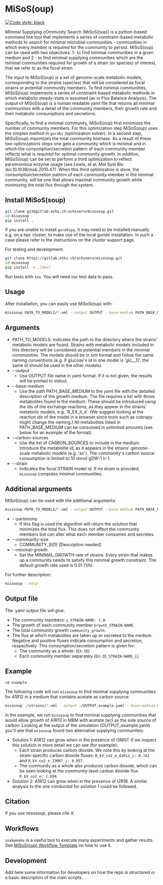# MiSoS(oup)

[![Code style: black](https://img.shields.io/badge/code%20style-black-000000.svg)](https://github.com/psf/black)

MInimal Supplying cOmmunity Search (MiSoS(oup)) is a python-based command line tool that implements a series of constraint-based metabolic methods to search for minimal microbial communities - communities in which every member is required for the community to persist. MiSoS(oup) can be used with two objectives: 1- to find minimal communities in a given medium and 2 - to find minimal supplying communities which are the minimal communities required for growth of a strain (or species) of interest, that we refer to as the focal strain.

The input to MiSoS(oup) is a set of genome-scale metabolic models, corresponding to the strains (species) that will be considered as focal strains or potential community members. To find minimal communities, MiSoS(oup) implements a series of constraint-based metabolic methods in which metabolic steady-state is assumed (as in Flux Balance Analysis). The output of MiSoS(oup) is a human readable yaml file that returns all minimal communities with a detail of the community members, their growth rate and their metabolic consumptions and secretions. 

Specifically, to find a minimal community, MiSoS(oup) first minimizes the number of community members. For this optimization step MiSoS(oup) uses the simplex method in `gurobi` (optimization solver). In a second step, MiSoS(oup) maximizes the total community biomass. As a result of these two optimizations steps one gets a community which is minimal and in which the consumption/secretion pattern of each community member reflects what is required for optimal community growth. In addition, MiSoS(oup) can be set to perform a third optimization to reflect parsimonious enzyme usage (see Lewis, et al. Mol Syst Bio doi:10.1038/msb.2010.47). When this third optimization is done, the consumption/secretion pattern of each community member in the minimal community, will be one that allows maximal community growth while minimizing the total flux through the system.

## Install MiSoS(soup)

```bash
git clone git@gitlab.ethz.ch:ochsnern/misosoup.git
cd misosoup
pip install .
```

If you are unable to install `gurobipy`, it may need to be installed manually
e.g. on a hpc cluster, to make use of the local gurobi installation. In such 
a case please refer to the instructions on the cluster support page. 

For testing and development:

```bash
git clone https://gitlab.ethz.ch/ochsnern/misosoup.git
cd misosoup
pip install -e .[dev]
```

Run tests with `tox`. You will need our test data to pass.

## Usage
After installation, you can easily use MiSoS(oup) with:

```bash
misosoup PATH_TO_MODELS/*.xml --output OUTPUT --base-medium PATH_BASE_MEDIUM --carbon-sources CARBON_SOURCES --strain STRAIN
```

## Arguments

* PATH_TO_MODELS: indicates the path to the directory where the strains' metabolic models are found. Strains with metabolic models included in this directory will be considered as potential members in the minimal communities. The models should be in xml format and follow the same naming conventions (e.g. if glucose's id in one model is 'glc__D', the same id should be used in the other models). 
* --output
    * Use OUTPUT file name in yaml format. If it is not given, the results will be printed to stdout.
* --base-medium
    * Use the path PATH_BASE_MEDIUM to the yaml file with the detailed description of the growth medium. The file requires a list with those metabolites found in the medium. These should be introduced using the ids of the exchange reactions, as they appear in the strains' metabolic models, e.g. 'R_EX_h_e'. (We suggest looking at the reaction ids of the model in a browser since tools such as cobrapy might change the naming.) All metabolites listed in PATH_BASE_MEDIUM can be consumed in unlimited amounts (see below for an example of the format).
* --carbon-sources 
    * Use the list of CARBON_SOURCES to include in the medium. Introduce the metabolite id, as it appears in the strains' genome-scale metabolic models (e.g. 'ac'). The community's carbon source consumption is limited to 10 mmol gDW-1 h-1.
* --strain 
     * Indicates the focal STRAIN model id. If no strain is provided, `misosoup` computes minimal communities.

## Additional arguments

MiSoS(oup) can be used with the additional arguments:

```bash
misosoup PATH_TO_MODELS/*.xml --output OUTPUT --base-medium PATH_BASE_MEDIUM --carbon-sources CARBON_SOURCES --strain STRAIN --parsimony --community-size COMMUNITY_SIZE --minimal-growth MINIMAL_GROWTH --exchange-format EXCHANGE_FORMAT --validate --log LOG
```
* --parsimony
    * If this flag is used the algorithm will return the solution that minimizes the total flux. This does not affect the community members but can alter what each member consumes and secretes. 
* --community-size 
    * COMMUNITY_SIZE [Description needed]
* --minimal-growth 
    * Set the MINIMAL_GROWTH rate of strains. Every strain that makes up a community needs to satisfy this minimal growth constraint. The default growth rate used is 0.01 (1/h).

For further description:
```bash
misosoup --help
```
## Output file
The .yaml output file will give:

* The community members: ```y_STRAIN-NAME: 1.0```. 
* The growth of each community member ```Growth_STRAIN-NAME```. 
* The total community growth ```community_growth```. 
* The flux at which metabolites are taken up or secreted to the medium. Negative and positive fluxes indicate consumption and secretion, respectively. This consumption/secretion pattern is given for:
     * The community as a whole: (```EX-ID```) 
     * Each community member separately (```EX-ID_STRAIN-NAME_i```).  

## Example

```
cd example
```
The following code will run `misosoup` to find minimal supplying communities for A1R12 in a medium that contains acetate as carbon source:

```bash
misosoup ./strains/*.xml --output ./OUTPUT_example.yaml --base-medium medium_MBM_no_co2_hco3.yaml --carbon-sources ac --strain A1R12 --parsimony 
```

In the example, we run `misosoup`  to find minimal supplying communities that would allow growth of A1R12 in MBM with acetate (ac) as the sole source of carbon. Looking at the output of the simulation (OUTPUT_example.yaml) you'll see that `misosoup` found two alternative supplying communities: 

 * Solution 1: A1R12 can grow when in the presence of I3M07. If we inspect this solution in more detail we can see (for example): 
    * Each strain produces carbon dioxide. We note this by looking at the strain-specific carbon dioxide fluxes: `R_EX_co2_e_A1R12_i: 0.742` and `R_EX_co2_e_I3M07_i: 0.957`.
    * The community as a whole also produces carbon dioxide, which can be seen looking at the community-level carbon dioxide flux `R_EX_co2_e: 1.699`.
 * Solution 2:  A1R12 can grow when in the presence of I2R16. A similar analysis to the one conducted for solution 1 could be followed.


## Citation

If you use misosoup, please cite X.

## Workflows

`snakemake` is a useful tool to execute many experiments and gather results.
See [MiSoS(oup) Workflow Template](https://gitlab.ethz.ch/ochsnern/misosoup_workflow_template)
on how to use it.

## Development

Add here some information for developers on how the repo is structured or a basic description of the main scripts.
